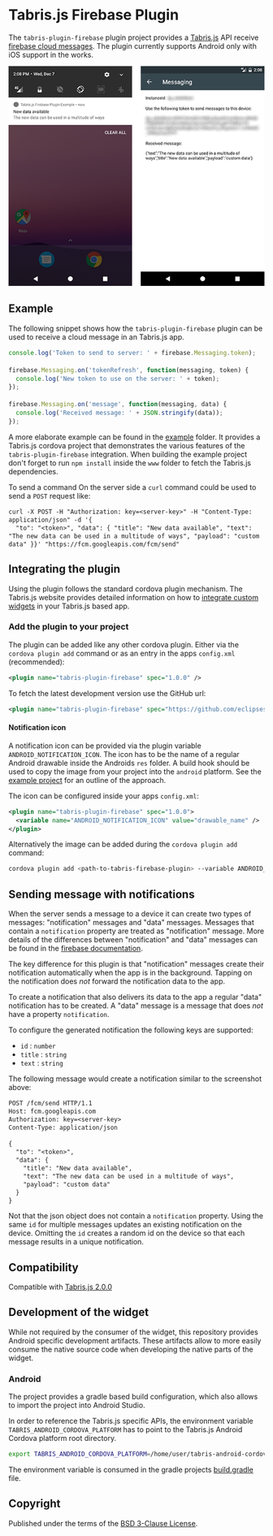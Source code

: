 # Tabris.js Firebase Plugin

The `tabris-plugin-firebase` plugin project provides a [Tabris.js](https://tabrisjs.com) API receive [firebase cloud messages](https://firebase.google.com/docs/cloud-messaging/). The plugin currently supports Android only with iOS support in the works.

![Firebase plugin on Android](assets/screenshots/firebase.png)

## Example

The following snippet shows how the `tabris-plugin-firebase` plugin can be used to receive a cloud message in an Tabris.js app.

```js
console.log('Token to send to server: ' + firebase.Messaging.token);

firebase.Messaging.on('tokenRefresh', function(messaging, token) {
  console.log('New token to use on the server: ' + token);
});

firebase.Messaging.on('message', function(messaging, data) {
  console.log('Received message: ' + JSON.stringify(data));
});
```

A more elaborate example can be found in the [example](example/) folder. It provides a Tabris.js cordova project that demonstrates the various features of the `tabris-plugin-firebase` integration. When building the example project don't forget to run `npm install` inside the `www` folder to fetch the Tabris.js dependencies.

To send a command On the server side a `curl` command could be used to send a `POST` request like:

```shell
curl -X POST -H "Authorization: key=<server-key>" -H "Content-Type: application/json" -d '{
  "to": "<token>", "data": { "title": "New data available", "text": "The new data can be used in a multitude of ways", "payload": "custom data" }}' "https://fcm.googleapis.com/fcm/send"
```

## Integrating the plugin
Using the plugin follows the standard cordova plugin mechanism. The Tabris.js website provides detailed information on how to [integrate custom widgets](https://tabrisjs.com/documentation/latest/build#adding-plugins) in your Tabris.js based app.

### Add the plugin to your project

The plugin can be added like any other cordova plugin. Either via the `cordova plugin add` command or as an entry in the apps `config.xml` (recommended):

```xml
<plugin name="tabris-plugin-firebase" spec="1.0.0" />
```

To fetch the latest development version use the GitHub url:

```xml
<plugin name="tabris-plugin-firebase" spec="https://github.com/eclipsesource/tabris-plugin-firebase.git" />
```

#### Notification icon

A notification icon can be provided via the plugin variable `ANDROID_NOTIFICATION_ICON`. The icon has to be the name of a regular Android drawable inside the Androids `res` folder. A build hook should be used to copy the image from your project into the `android` platform. See the [example project](example/) for an outline of the approach.

The icon can be configured inside your apps `config.xml`:

```xml
<plugin name="tabris-plugin-firebase" spec="1.0.0">
  <variable name="ANDROID_NOTIFICATION_ICON" value="drawable_name" />
</plugin>
```

Alternatively the image can be added during the `cordova plugin add` command:

```bash
cordova plugin add <path-to-tabris-firebase-plugin> --variable ANDROID_NOTIFICATION_ICON=`drawable_image`
```

## Sending message with notifications

When the server sends a message to a device it can create two types of messages: "notification" messages and "data" messages. Messages that contain a `notification` property are treated as "notification" message. More details of the differences between "notification" and "data" messages can be found in the [firebase documentation](https://firebase.google.com/docs/cloud-messaging/concept-options#notifications_and_data_messages).

The key difference for this plugin is that "notification" messages create their notification automatically when the app is in the background. Tapping on the notification does *not* forward the notification data to the app.

To create a notification that also delivers its data to the app a regular "data" notification has to be created. A "data" message is a message that does _not_ have a property `notification`.

To configure the generated notification the following keys are supported:

- `id` : `number`
- `title` : `string`
- `text` : `string`

The following message would create a notification similar to the screenshot above:

```
POST /fcm/send HTTP/1.1
Host: fcm.googleapis.com
Authorization: key=<server-key>
Content-Type: application/json

{
  "to": "<token>",
  "data": {
    "title": "New data available",
    "text": "The new data can be used in a multitude of ways",
    "payload": "custom data"
  }
}
```

Not that the json object does not contain a `notification` property. Using the same `id` for multiple messages updates an existing notification on the device. Omitting the `id` creates a random id on the device so that each message results in a unique notification.

## Compatibility

Compatible with [Tabris.js 2.0.0](https://github.com/eclipsesource/tabris-js/releases/tag/v2.0.0)

## Development of the widget

While not required by the consumer of the widget, this repository provides Android specific development artifacts. These artifacts allow to more easily consume the native source code when developing the native parts of the widget.

### Android

The project provides a gradle based build configuration, which also allows to import the project into Android Studio.

In order to reference the Tabris.js specific APIs, the environment variable `TABRIS_ANDROID_CORDOVA_PLATFORM` has to point to the Tabris.js Android Cordova platform root directory.

```bash
export TABRIS_ANDROID_CORDOVA_PLATFORM=/home/user/tabris-android-cordova
```
 The environment variable is consumed in the gradle projects [build.gradle](plugin/project/android/build.gradle) file.

## Copyright

Published under the terms of the [BSD 3-Clause License](LICENSE).
